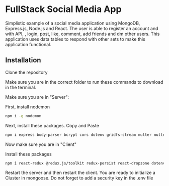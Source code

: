 
# FullStack Social Media App

Simplistic example of a social media application using MongoDB, Express.js, Node.js and React. The user is able to register an account and with API, , login, post, like, comment, add friends and dm other users. This application uses data tables to respond with other sets to make this application functional.


## Installation

Clone the repository

Make sure you are in the correct folder to run these commands to download in the terminal.

Make sure you are in "Server":

First, install nodemon
```bash
npm i -g nodemon
```
Next, install these packages. Copy and Paste
```bash
npm i express body-parser bcrypt cors dotenv gridfs-stream multer multer-gridfs-storage helmet morgan jsonwebtoken mongoose
```
Now make sure you are in "Client"

Install these packages
```bash
npm i react-redux @redux.js/toolkit redux-persist react-dropzone dotenv formik yup react-router-dom@6 @mui/material @emotion/react @emotion/styled @mui/icons-material 
```
Restart the server and then restart the client. You are ready to initialize a Cluster in mongoose. Do not forget to add a security key in the .env file


